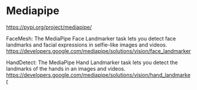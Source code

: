 # Mediapipe
  
  https://pypi.org/project/mediapipe/  
  
FaceMesh:
The MediaPipe Face Landmarker task lets you detect face landmarks and facial expressions in selfie-like images and videos.   
https://developers.google.com/mediapipe/solutions/vision/face_landmarker
    
HandDetect:
The MediaPipe Hand Landmarker task lets you detect the landmarks of the hands in an images and videos.       
https://developers.google.com/mediapipe/solutions/vision/hand_landmarker
